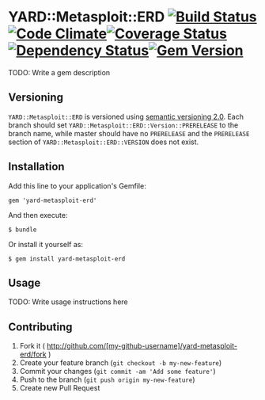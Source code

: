 # YARD::Metasploit::ERD [![Build Status](https://travis-ci.org/rapid7/yard-metasploit-erd.svg?branch=feature/gem-skeleton)](https://travis-ci.org/rapid7/yard-metasploit-erd)[![Code Climate](https://codeclimate.com/github/rapid7/yard-metasploit-erd.png)](https://codeclimate.com/github/rapid7/yard-metasploit-erd)[![Coverage Status](https://coveralls.io/repos/rapid7/yard-metasploit-erd/badge.png)](https://coveralls.io/r/rapid7/yard-metasploit-erd)[![Dependency Status](https://gemnasium.com/rapid7/yard-metasploit-erd.png)](https://gemnasium.com/rapid7/yard-metasploit-erd)[![Gem Version](https://badge.fury.io/rb/yard-metasploit-erd.png)](http://badge.fury.io/rb/yard-metasploit-erd)

TODO: Write a gem description

## Versioning

`YARD::Metasploit::ERD` is versioned using [semantic versioning 2.0](http://semver.org/spec/v2.0.0.html).  Each branch
should set `YARD::Metasploit::ERD::Version::PRERELEASE` to the branch name, while master should have no `PRERELEASE`
and the `PRERELEASE` section of `YARD::Metasploit::ERD::VERSION` does not exist.

## Installation

Add this line to your application's Gemfile:

    gem 'yard-metasploit-erd'

And then execute:

    $ bundle

Or install it yourself as:

    $ gem install yard-metasploit-erd

## Usage

TODO: Write usage instructions here

## Contributing

1. Fork it ( http://github.com/[my-github-username]/yard-metasploit-erd/fork )
2. Create your feature branch (`git checkout -b my-new-feature`)
3. Commit your changes (`git commit -am 'Add some feature'`)
4. Push to the branch (`git push origin my-new-feature`)
5. Create new Pull Request
